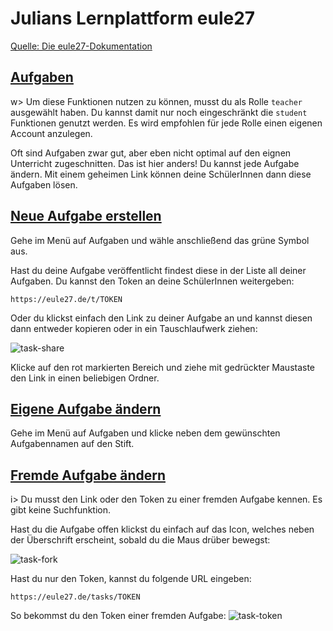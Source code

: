# Julians Lernplattform eule27

[Quelle: Die eule27-Dokumentation](https://eule27.de/docs/#/de-de/readme)

## [Aufgaben](https://eule27.de/docs/#/de-de/create_task?id=aufgaben)

w> Um diese Funktionen nutzen zu können, musst du als Rolle `teacher` ausgewählt haben. Du kannst damit nur noch eingeschränkt die `student` Funktionen genutzt werden. Es wird empfohlen für jede Rolle einen eigenen Account anzulegen.



Oft sind Aufgaben zwar gut, aber eben nicht optimal auf den eignen Unterricht zugeschnitten. Das ist hier anders! Du kannst jede Aufgabe ändern. Mit einem geheimen Link können deine SchülerInnen dann diese Aufgaben lösen.



## [Neue Aufgabe erstellen](https://eule27.de/docs/#/de-de/create_task?id=neue-aufgabe-erstellen)

Gehe im Menü auf Aufgaben und wähle anschließend das grüne Symbol aus.

Hast du deine Aufgabe veröffentlicht findest diese in der Liste all deiner Aufgaben. Du kannst den Token an deine SchülerInnen weitergeben:

```
https://eule27.de/t/TOKEN
```

Oder du klickst einfach den Link zu deiner Aufgabe an und kannst diesen dann entweder kopieren oder in ein Tauschlaufwerk ziehen:

![task-share](https://eule27.de/docs/de-de/img/task-share.png)

Klicke auf den rot markierten Bereich und ziehe mit gedrückter Maustaste den Link in einen beliebigen Ordner.

## [Eigene Aufgabe ändern](https://eule27.de/docs/#/de-de/create_task?id=eigene-aufgabe-ändern)

Gehe im Menü auf Aufgaben und klicke neben dem gewünschten Aufgabennamen auf den Stift.

## [Fremde Aufgabe ändern](https://eule27.de/docs/#/de-de/create_task?id=fremde-aufgabe-ändern)

i> Du musst den Link oder den Token zu einer fremden Aufgabe kennen. Es gibt keine Suchfunktion.

Hast du die Aufgabe offen klickst du einfach auf das Icon, welches neben der Überschrift erscheint, sobald du die Maus drüber bewegst:

![task-fork](https://eule27.de/docs/de-de/img/task-fork.png)

Hast du nur den Token, kannst du folgende URL eingeben:

```
https://eule27.de/tasks/TOKEN
```

So bekommst du den Token einer fremden Aufgabe: ![task-token](https://eule27.de/docs/de-de/img/task-token.png)
